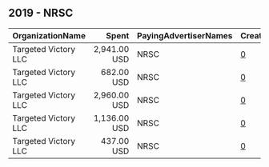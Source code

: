 ## 2019 - NRSC 
|OrganizationName|Spent|PayingAdvertiserNames|CreativeUrls|Impressions|Genders|AgeBrackets|CountryCodes|BillingAddresses|CandidateBallotInformation|
|:---|---:|:---|:---|---:|:---|:---|:---|:---|:---|
|Targeted Victory  LLC|2,941.00 USD|NRSC|[0](https://www.snap.com/political-ads/asset/8eb04f062ff05fbb78eec1ef14e6eca67dfd352518e700cd9309f9653dc479aa?mediaType=mp4)|757,100||18+|united states|"1100 Wilson Blvd, 10th Floor,Arlington,22209,US"||
|Targeted Victory  LLC|682.00 USD|NRSC|[0](https://www.snap.com/political-ads/asset/67b64479290ec159511526c951923e357ac260d8e47819348fff96609f337334?mediaType=mp4)|168,879||18+|united states|"1100 Wilson Blvd, 10th Floor,Arlington,22209,US"||
|Targeted Victory  LLC|2,960.00 USD|NRSC|[0](https://www.snap.com/political-ads/asset/434d52ad8d082364d3857609a4c49ef2e3927e12e869b526a3c15eac18dcab8a?mediaType=mp4)|794,956||18+|united states|"1100 Wilson Blvd, 10th Floor,Arlington,22209,US"||
|Targeted Victory  LLC|1,136.00 USD|NRSC|[0](https://www.snap.com/political-ads/asset/d907b8dddcddafa0652d6f416438473ee80d493bfc0f1d5b5a43754cf356b36c?mediaType=mp4)|279,154||18+|united states|"1100 Wilson Blvd, 10th Floor,Arlington,22209,US"||
|Targeted Victory  LLC|437.00 USD|NRSC|[0](https://www.snap.com/political-ads/asset/30409b6ca7a7fdcc53c5379f022dcafaca65ab1db6c99f5d4af2604d3e41c1ba?mediaType=mp4)|106,528||18+|united states|"1100 Wilson Blvd, 10th Floor,Arlington,22209,US"||
